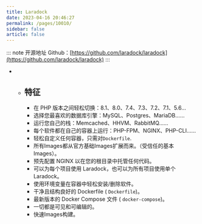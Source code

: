 ```yaml
---
title: Laradock
date: 2023-04-16 20:46:27
permalink: /pages/10010/
sidebar: false
article: false
---
```

::: note 开源地址
Github：[https://github.com/laradock/laradock](https://github.com/laradock/laradock)
:::
- - ## 特征

    - 在 PHP 版本之间轻松切换：8.1、8.0、7.4、7.3、7.2、7.1、5.6…
    - 选择您最喜欢的数据库引擎：MySQL、Postgres、MariaDB……
    - 运行您自己的栈：Memcached、HHVM、RabbitMQ……
    - 每个软件都在自己的容器上运行：PHP-FPM、NGINX、PHP-CLI……
    - 轻松自定义任何容器，只需对`Dockerfile`.
    - 所有Images都从官方基础Images扩展而来。（受信任的基本Images）。
    - 预先配置 NGINX 以在您的根目录中托管任何代码。
    - 可以为每个项目使用 Laradock，也可以为所有项目使用单个 Laradock。
    - 使用环境变量在容器中轻松安装/删除软件。
    - 干净且结构良好的 Dockerfile ( `Dockerfile`)。
    - 最新版本的 Docker Compose 文件 ( `docker-compose`)。
    - 一切都是可见和可编辑的。
    - 快速Images构建。

